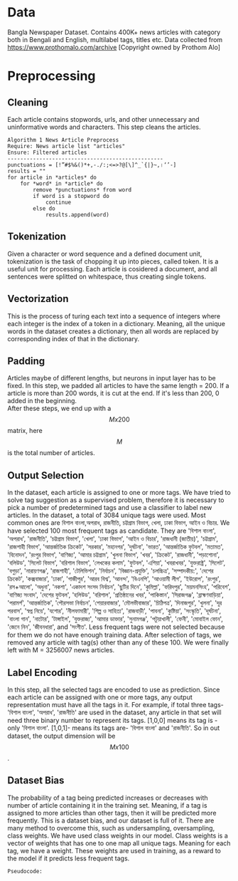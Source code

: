 # Data
Bangla Newspaper Dataset. Contains 400K+ news articles with category both in Bengali and English, multilabel tags, titles etc.  Data collected from https://www.prothomalo.com/archive [Copyright owned by Prothom Alo]
# Preprocessing
## Cleaning
Each article contains stopwords, urls, and other unnecessary and uninformative words and characters. This step cleans the articles.
```
Algorithm 1 News Article Preprocess
Require: News article list "articles"
Ensure: Filtered articles
-------------------------------------------------
punctuations = [!”#$%&()*+,-./:;<=>?@[\]^_`{|}~,।‘’-]
results = ""
for article in *articles* do
    for *word* in *article* do
        remove *punctuations* from word
        if word is a stopword do
            continue
        else do
            results.append(word)
```
## Tokenization
Given a character or word sequence and a defined document unit, tokenization is the task of chopping it up into pieces, called token. It is a useful unit for processing. Each article is cosidered a document, and all sentences were splitted on whitespace, thus creating single tokens.
## Vectorization
This is the process of turing each text into a sequence of integers where each integer is the index of a token in a dictionary. Meaning, all the unique words in the dataset creates a dictionary, then all words are replaced by corresponding index of that in the dictionary. 
## Padding
Articles maybe of different lengths, but neurons in input layer has to be fixed. In this step, we padded all articles to have the same length = 200. If a article is more than 200 words, it is cut at the end. If it's less than 200, 0 added in the beginning. \
After these steps, we end up with a $$M x 200$$ matrix, here $$M$$ is the total number of articles. 

## Output Selection
In the dataset, each article is assigned to one or more tags. We have tried to solve tag suggestion as a supervised problem, therefore it is necessary to pick a number of predetermined tags and use a classifier to label new articles. In the dataset, a total of 3084 unique tags were used. Most common ones are বিশাল বাংলা,অপরাধ, রাজনীতি, চট্টগ্রাম বিভাগ, খেলা, ঢাকা বিভাগ, আইন ও বিচার. We have selected 100 most frequent tags as candidate. They are 'বিশাল বাংলা', 'অপরাধ', 'রাজনীতি', 'চট্টগ্রাম বিভাগ', 'খেলা', 'ঢাকা বিভাগ', 'আইন ও বিচার', 'রাজধানী (জাতীয়)', 'চট্টগ্রাম', 'রাজশাহী বিভাগ', 'আন্তর্জাতিক ক্রিকেট', 'সরকার', 'মহানগর', 'দুর্ঘটনা', 'ভারত', 'আন্তর্জাতিক ফুটবল', 'মতামত', 'বিনোদন', 'রংপুর বিভাগ', 'বাণিজ্য', 'আমার চট্টগ্রাম', 'খুলনা বিভাগ', 'খবর', 'ক্রিকেট', 'রাজধানী', 'পড়াশোনা', 'বলিউড', 'সিলেট বিভাগ', 'বরিশাল বিভাগ', 'লেখকের কলাম', 'ফুটবল', 'এশিয়া', 'খবরাখবর', 'যুক্তরাষ্ট্র', 'সিলেট', 'বগুড়া', 'নারায়ণগঞ্জ', 'রাজশাহী', 'টেলিভিশন', 'নির্বাচন', 'বিজ্ঞান-প্রযুক্তি', 'চলচ্চিত্র', 'সম্পাদকীয়:', 'দেশের ক্রিকেট', 'কক্সবাজার', 'ঢাকা', 'গাজীপুর', 'আরব বিশ্ব', 'আনন্দ', 'বিএনপি', 'আওয়ামী লীগ', 'ইউরোপ', 'রংপুর', 'রস+আলো', 'অধুনা', 'নকশা', 'একাদশ সংসদ নির্বাচন', 'ছুটির দিনে', 'কুমিল্লা', 'ফরিদপুর', 'ময়মনসিংহ', 'পরিবেশ', 'বাণিজ্য সংবাদ', 'দেশের ফুটবল', 'হলিউড', 'বরিশাল', 'প্রতিষ্ঠানের খবর', 'পাকিস্তান', 'সিরাজগঞ্জ', 'ব্রাহ্মণবাড়িয়া', 'পরামর্শ', 'আন্তর্জাতিক', 'পৌরসভা নির্বাচন', 'শেয়ারবাজার', 'মৌলভীবাজার', 'চিঠিপত্র', 'দিনাজপুর', 'খুলনা', 'দূর পরবাস', 'স্বপ্ন নিয়ে', 'যশোর', 'নীলফামারী', 'শিল্প ও সাহিত্য', 'রাজবাড়ী', 'পাবনা', 'কুষ্টিয়া', 'সংস্কৃতি', 'দূর্ঘটনা', 'বাংলা গান', 'নাটোর', 'টাঙ্গাইল', 'যুক্তরাজ্য', 'আমার ডাক্তার', 'সুনামগঞ্জ', 'পটুয়াখালী', 'ফেনী', 'মোবাইল ফোন', 'জেনে নিন', 'জীবনধারা', and 'সংগীত'. Less frequent tags were not selected because for them we do not have enough training data. After selection of tags, we removed any article with tag(s) other than any of these 100. We were finally left with M = 3256007 news articles. 
## Label Encoding
In this step, all the selected tags are encoded to use as prediction. Since each article can be assigned with one or more tags, any output representation must have all the tags in it. For example, if total three tags- 'বিশাল বাংলা', 'অপরাধ', 'রাজনীতি' are used in the dataset, any article in that set will need three binary number to represent its tags. [1,0,0] means its tag is - only 'বিশাল বাংলা'. [1,0,1]- means its tags are- 'বিশাল বাংলা' and 'রাজনীতি'. So in out dataset, the output dimension will be $$M x 100$$.
## Dataset Bias
The probability of a tag being predicted increases or decreases with number of article containing it in the training set. Meaning, if a tag is assigned to more articles than other tags, then it will be predicted more frequently. This is a dataset bias, and our dataset is full of it. There are many method to overcome this, such as undersampling, oversampling, class weights. We have used class weights in our model. Class weights is a vector of weights that has one to one map all unique tags. Meaning for each tag, we have a weight. These weights are used in training, as a reward to the model if it predicts less frequent tags. 
```
Pseudocode: 
```